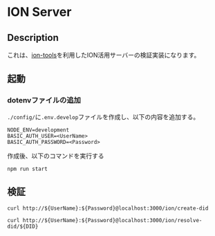 # ION Server

## Description

これは、[ion-tools](https://github.com/decentralized-identity/ion-tools/tree/main)を利用したION活用サーバーの検証実装になります。

## 起動

### dotenvファイルの追加

`./config/`に`.env.develop`ファイルを作成し、以下の内容を追加する。

``` .env
NODE_ENV=development
BASIC_AUTH_USER=<UserName>
BASIC_AUTH_PASSWORD=<Password>
```

作成後、以下のコマンドを実行する

``` shell
npm run start
```

## 検証

``` shell
curl http://${UserName}:${Password}@localhost:3000/ion/create-did
```

``` shell
curl http://${UserName}:${Password}@localhost:3000/ion/resolve-did/${DID}
```
